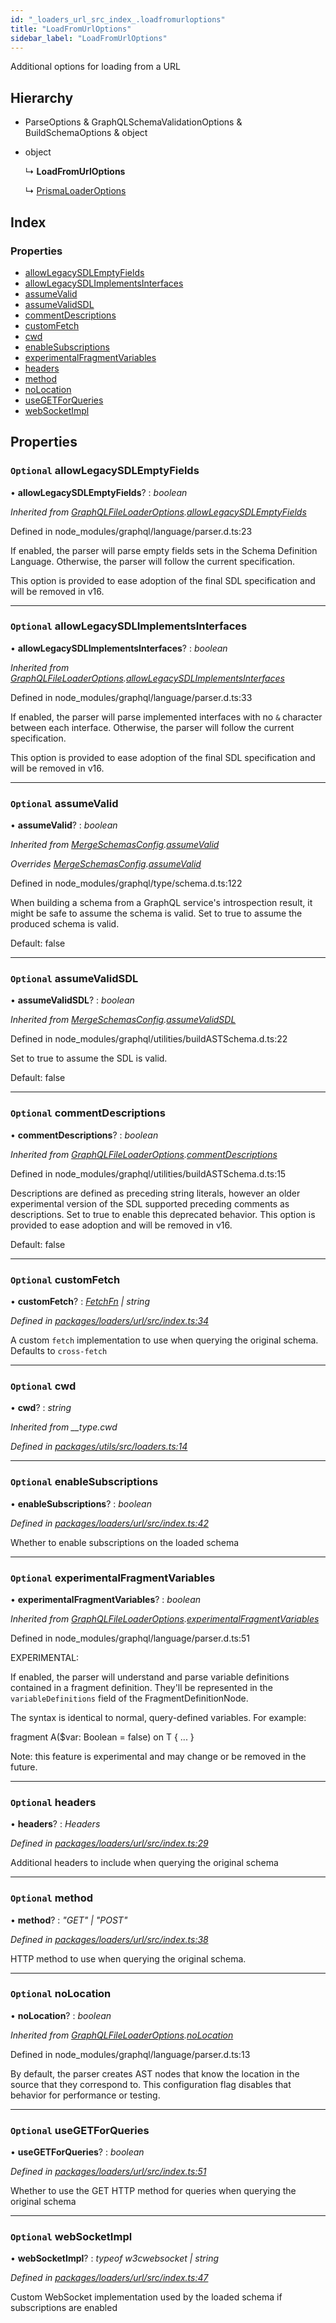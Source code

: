 ```yaml
---
id: "_loaders_url_src_index_.loadfromurloptions"
title: "LoadFromUrlOptions"
sidebar_label: "LoadFromUrlOptions"
---
```


Additional options for loading from a URL

## Hierarchy

* ParseOptions & GraphQLSchemaValidationOptions & BuildSchemaOptions & object

* object

  ↳ **LoadFromUrlOptions**

  ↳ [PrismaLoaderOptions](_loaders_prisma_src_index_.prismaloaderoptions.md)

## Index

### Properties

* [allowLegacySDLEmptyFields](_loaders_url_src_index_.loadfromurloptions.md#optional-allowlegacysdlemptyfields)
* [allowLegacySDLImplementsInterfaces](_loaders_url_src_index_.loadfromurloptions.md#optional-allowlegacysdlimplementsinterfaces)
* [assumeValid](_loaders_url_src_index_.loadfromurloptions.md#optional-assumevalid)
* [assumeValidSDL](_loaders_url_src_index_.loadfromurloptions.md#optional-assumevalidsdl)
* [commentDescriptions](_loaders_url_src_index_.loadfromurloptions.md#optional-commentdescriptions)
* [customFetch](_loaders_url_src_index_.loadfromurloptions.md#optional-customfetch)
* [cwd](_loaders_url_src_index_.loadfromurloptions.md#optional-cwd)
* [enableSubscriptions](_loaders_url_src_index_.loadfromurloptions.md#optional-enablesubscriptions)
* [experimentalFragmentVariables](_loaders_url_src_index_.loadfromurloptions.md#optional-experimentalfragmentvariables)
* [headers](_loaders_url_src_index_.loadfromurloptions.md#optional-headers)
* [method](_loaders_url_src_index_.loadfromurloptions.md#optional-method)
* [noLocation](_loaders_url_src_index_.loadfromurloptions.md#optional-nolocation)
* [useGETForQueries](_loaders_url_src_index_.loadfromurloptions.md#optional-usegetforqueries)
* [webSocketImpl](_loaders_url_src_index_.loadfromurloptions.md#optional-websocketimpl)

## Properties

### `Optional` allowLegacySDLEmptyFields

• **allowLegacySDLEmptyFields**? : *boolean*

*Inherited from [GraphQLFileLoaderOptions](_loaders_graphql_file_src_index_.graphqlfileloaderoptions.md).[allowLegacySDLEmptyFields](_loaders_graphql_file_src_index_.graphqlfileloaderoptions.md#optional-allowlegacysdlemptyfields)*

Defined in node_modules/graphql/language/parser.d.ts:23

If enabled, the parser will parse empty fields sets in the Schema
Definition Language. Otherwise, the parser will follow the current
specification.

This option is provided to ease adoption of the final SDL specification
and will be removed in v16.

___

### `Optional` allowLegacySDLImplementsInterfaces

• **allowLegacySDLImplementsInterfaces**? : *boolean*

*Inherited from [GraphQLFileLoaderOptions](_loaders_graphql_file_src_index_.graphqlfileloaderoptions.md).[allowLegacySDLImplementsInterfaces](_loaders_graphql_file_src_index_.graphqlfileloaderoptions.md#optional-allowlegacysdlimplementsinterfaces)*

Defined in node_modules/graphql/language/parser.d.ts:33

If enabled, the parser will parse implemented interfaces with no `&`
character between each interface. Otherwise, the parser will follow the
current specification.

This option is provided to ease adoption of the final SDL specification
and will be removed in v16.

___

### `Optional` assumeValid

• **assumeValid**? : *boolean*

*Inherited from [MergeSchemasConfig](_merge_src_index_.mergeschemasconfig.md).[assumeValid](_merge_src_index_.mergeschemasconfig.md#optional-assumevalid)*

*Overrides [MergeSchemasConfig](_merge_src_index_.mergeschemasconfig.md).[assumeValid](_merge_src_index_.mergeschemasconfig.md#optional-assumevalid)*

Defined in node_modules/graphql/type/schema.d.ts:122

When building a schema from a GraphQL service's introspection result, it
might be safe to assume the schema is valid. Set to true to assume the
produced schema is valid.

Default: false

___

### `Optional` assumeValidSDL

• **assumeValidSDL**? : *boolean*

*Inherited from [MergeSchemasConfig](_merge_src_index_.mergeschemasconfig.md).[assumeValidSDL](_merge_src_index_.mergeschemasconfig.md#optional-assumevalidsdl)*

Defined in node_modules/graphql/utilities/buildASTSchema.d.ts:22

Set to true to assume the SDL is valid.

Default: false

___

### `Optional` commentDescriptions

• **commentDescriptions**? : *boolean*

*Inherited from [GraphQLFileLoaderOptions](_loaders_graphql_file_src_index_.graphqlfileloaderoptions.md).[commentDescriptions](_loaders_graphql_file_src_index_.graphqlfileloaderoptions.md#optional-commentdescriptions)*

Defined in node_modules/graphql/utilities/buildASTSchema.d.ts:15

Descriptions are defined as preceding string literals, however an older
experimental version of the SDL supported preceding comments as
descriptions. Set to true to enable this deprecated behavior.
This option is provided to ease adoption and will be removed in v16.

Default: false

___

### `Optional` customFetch

• **customFetch**? : *[FetchFn](../modules/_loaders_url_src_index_.md#fetchfn) | string*

*Defined in [packages/loaders/url/src/index.ts:34](https://github.com/ardatan/graphql-tools/blob/master/packages/loaders/url/src/index.ts#L34)*

A custom `fetch` implementation to use when querying the original schema.
Defaults to `cross-fetch`

___

### `Optional` cwd

• **cwd**? : *string*

*Inherited from __type.cwd*

*Defined in [packages/utils/src/loaders.ts:14](https://github.com/ardatan/graphql-tools/blob/master/packages/utils/src/loaders.ts#L14)*

___

### `Optional` enableSubscriptions

• **enableSubscriptions**? : *boolean*

*Defined in [packages/loaders/url/src/index.ts:42](https://github.com/ardatan/graphql-tools/blob/master/packages/loaders/url/src/index.ts#L42)*

Whether to enable subscriptions on the loaded schema

___

### `Optional` experimentalFragmentVariables

• **experimentalFragmentVariables**? : *boolean*

*Inherited from [GraphQLFileLoaderOptions](_loaders_graphql_file_src_index_.graphqlfileloaderoptions.md).[experimentalFragmentVariables](_loaders_graphql_file_src_index_.graphqlfileloaderoptions.md#optional-experimentalfragmentvariables)*

Defined in node_modules/graphql/language/parser.d.ts:51

EXPERIMENTAL:

If enabled, the parser will understand and parse variable definitions
contained in a fragment definition. They'll be represented in the
`variableDefinitions` field of the FragmentDefinitionNode.

The syntax is identical to normal, query-defined variables. For example:

  fragment A($var: Boolean = false) on T  {
    ...
  }

Note: this feature is experimental and may change or be removed in the
future.

___

### `Optional` headers

• **headers**? : *Headers*

*Defined in [packages/loaders/url/src/index.ts:29](https://github.com/ardatan/graphql-tools/blob/master/packages/loaders/url/src/index.ts#L29)*

Additional headers to include when querying the original schema

___

### `Optional` method

• **method**? : *"GET" | "POST"*

*Defined in [packages/loaders/url/src/index.ts:38](https://github.com/ardatan/graphql-tools/blob/master/packages/loaders/url/src/index.ts#L38)*

HTTP method to use when querying the original schema.

___

### `Optional` noLocation

• **noLocation**? : *boolean*

*Inherited from [GraphQLFileLoaderOptions](_loaders_graphql_file_src_index_.graphqlfileloaderoptions.md).[noLocation](_loaders_graphql_file_src_index_.graphqlfileloaderoptions.md#optional-nolocation)*

Defined in node_modules/graphql/language/parser.d.ts:13

By default, the parser creates AST nodes that know the location
in the source that they correspond to. This configuration flag
disables that behavior for performance or testing.

___

### `Optional` useGETForQueries

• **useGETForQueries**? : *boolean*

*Defined in [packages/loaders/url/src/index.ts:51](https://github.com/ardatan/graphql-tools/blob/master/packages/loaders/url/src/index.ts#L51)*

Whether to use the GET HTTP method for queries when querying the original schema

___

### `Optional` webSocketImpl

• **webSocketImpl**? : *typeof w3cwebsocket | string*

*Defined in [packages/loaders/url/src/index.ts:47](https://github.com/ardatan/graphql-tools/blob/master/packages/loaders/url/src/index.ts#L47)*

Custom WebSocket implementation used by the loaded schema if subscriptions
are enabled
